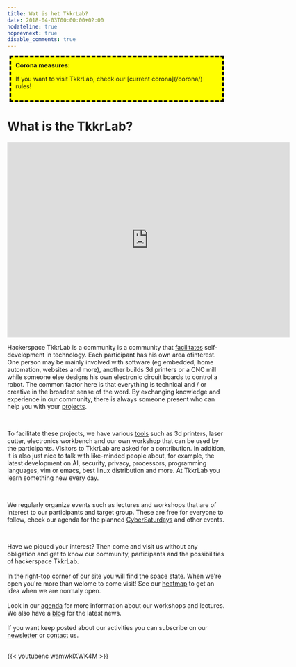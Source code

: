 ```yaml
---
title: Wat is het TkkrLab?
date: 2018-04-03T00:00:00+02:00
nodateline: true
noprevnext: true
disable_comments: true
---
```


<div style="background: yellow;margin: 5px;padding:10px;border: 4px dashed black;">
<strong>Corona measures:</strong><p>
If you want to visit TkkrLab, check our [current corona](/corona/) rules! 
</div>


# What is the TkkrLab?

<iframe src="https://www.google.com/maps/embed?pb=!4v1634670153920!6m8!1m7!1sCAoSLEFGMVFpcE52SzBOTVVDbzk2WURFRFliemwxRkExUHctbXdiMTRid1UwRERL!2m2!1d52.2164307!2d6.820549499999999!3f300.2381792567585!4f-10.856918622841675!5f0.4000000000000002" width="650" height="450" style="border:0;" allowfullscreen="" loading="lazy"></iframe>


<br />

Hackerspace TkkrLab is a community is a community that [facilitates](https://handleidingen.tkkrlab.space/handleidingen/make_everything/) self-development in technology. Each participant has his own area of ​​interest. One person may be mainly involved with software (eg embedded, home automation, websites and more), another builds 3d printers or a CNC mill while someone else designs his own electronic circuit boards to control a robot. The common factor here is that everything is technical and / or creative in the broadest sense of the word. By exchanging knowledge and experience in our community, there is always someone present who can help you with your [projects](/projects/).

<br>

To facilitate these projects, we have various [tools](https://handleidingen.tkkrlab.space/gereedschappen/) such as 3d printers, laser cutter, electronics workbench and our own workshop that can be used by the participants. Visitors to TkkrLab are asked for a contribution. In addition, it is also just nice to talk with like-minded people about, for example, the latest development on AI, security, privacy, processors, programming languages, vim or emacs, best linux distribution and more. At TkkrLab you learn something new every day.

<br>

We regularly organize events such as lectures and workshops that are of interest to our participants and target group. These are free for everyone to follow, check our agenda for the planned [CyberSaturdays](/cybersaturdays/cybersaturday/) and other events.

<br>

Have we piqued your interest? Then come and visit us without any obligation and get to know our community, participants and the possibilities of hackerspace TkkrLab.
<br />
<br />
In the right-top corner of our site you will find the space state. When we're open you're more than welome to come visit! See our [heatmap](https://mapall.space/heatmap/show.php?id=TkkrLab) to get an idea when we are normaly open.
<br />
<br />
Look in our [agenda](/agenda/) for more information about our workshops and lectures. We also have a [blog](/blog/) for the latest news. 
<br />
<br />
If you want keep posted about our activities you can subscribe on our [newsletter](http://eepurl.com/gLxrLD) or [contact](/contact/) us.
<br />
<br />

{{< youtubenc wamwklXWK4M >}}

